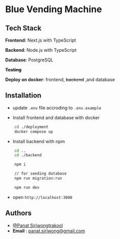 # Blue Vending Machine

## Tech Stack

**Frontend:** Next.js with TypeScript

**Backend**: Node.js with TypeScript

**Database**: PostgreSQL

~~**Testing**~~

**Deploy on docker**: frontend, ~~backend~~ ,and database

## Installation

- update `.env` file accroding to `.env.example`

- Install frontend and database with docker

```bash
    cd ./deployment
    docker compose up
```

- Install backend with npm

```bash
    cd ..
    cd ./backend

    npm i

    // for seeding database
    npm run migration:run

    npm run dev
```

- open `http://localhost:3000`

## Authors

- [@Panat Siriwongtrakool](https://github.com/panat54083)
- **Email** : panat.siriwong@gmail.com
